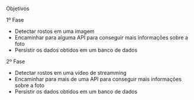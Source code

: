 Objetivos

1º Fase
- Detectar rostos em uma imagem
- Encaminhar para alguma API para conseguir mais informações sobre a foto
- Persistir os dados obtidos em um banco de dados

2º Fase
- Detectar rostos em uma vídeo de streamming
- Encaminhar para mais de uma API para conseguir mais informações sobre a foto
- Persistir os dados obtidos em um banco de dados